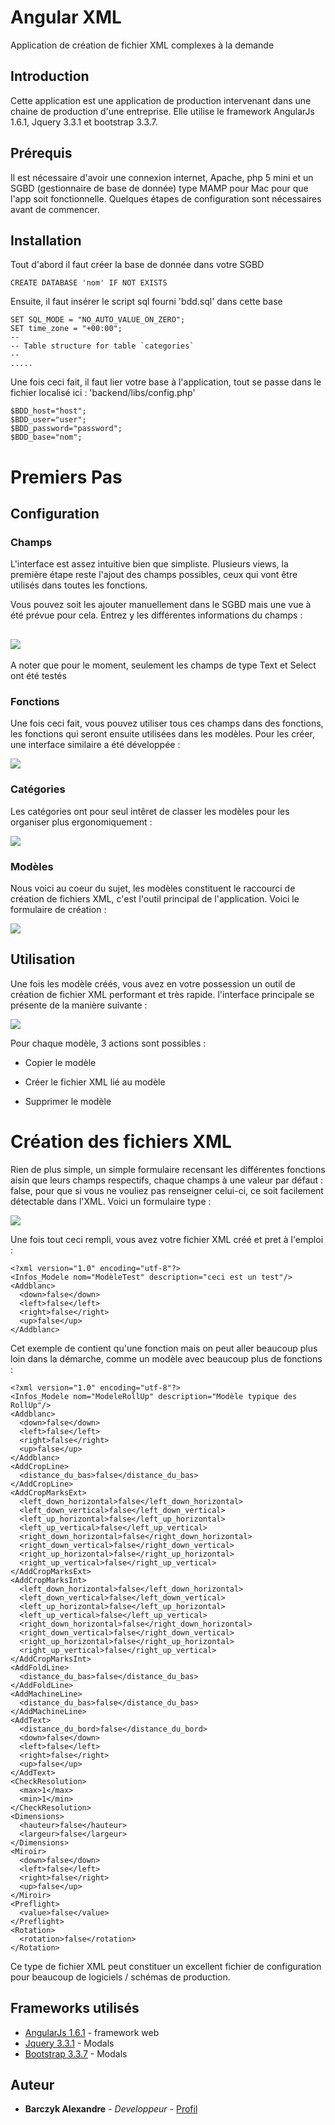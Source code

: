 # Angular XML

Application de création de fichier XML complexes à la demande

## Introduction

Cette application est une application de production intervenant dans une chaine de production d'une entreprise. Elle utilise le framework AngularJs 1.6.1, Jquery 3.3.1 et bootstrap 3.3.7.

## Prérequis

Il est nécessaire d'avoir une connexion internet, Apache, php 5 mini et un SGBD (gestionnaire de base de donnée) type MAMP pour Mac pour que l'app soit fonctionnelle. Quelques étapes de configuration sont nécessaires avant de commencer.


## Installation

Tout d'abord il faut créer la base de donnée dans votre SGBD

```
CREATE DATABASE 'nom' IF NOT EXISTS
```

Ensuite, il faut insérer le script sql fourni 'bdd.sql' dans cette base

```
SET SQL_MODE = "NO_AUTO_VALUE_ON_ZERO";
SET time_zone = "+00:00";
--
-- Table structure for table `categories`
--
.....
```

Une fois ceci fait, il faut lier votre base à l'application, tout se passe dans le fichier localisé ici : 'backend/libs/config.php'

```
$BDD_host="host";
$BDD_user="user";
$BDD_password="password";
$BDD_base="nom";
```

# Premiers Pas

## Configuration

### Champs

L'interface est assez intuitive bien que simpliste. Plusieurs views, la première étape reste l'ajout des champs possibles, ceux qui vont être utilisés dans toutes les fonctions.

Vous pouvez soit les ajouter manuellement dans le SGBD mais une vue à été prévue pour cela. Entrez y les différentes informations du champs :

![](https://image.noelshack.com/fichiers/2018/27/2/1530613743-capture-d-ecran-2018-07-03-a-12-28-37.png)
---
A noter que pour le moment, seulement les champs de type Text et Select ont été testés

### Fonctions

Une fois ceci fait, vous pouvez utiliser tous ces champs dans des fonctions, les fonctions qui seront ensuite utilisées dans les modèles. Pour les créer, une interface similaire a été développée :

![](https://image.noelshack.com/fichiers/2018/27/2/1530616387-capture-d-ecran-2018-07-03-a-13-12-40.png)




### Catégories

Les catégories ont pour seul intêret de classer les modèles pour les organiser plus ergonomiquement :

![](https://image.noelshack.com/fichiers/2018/27/2/1530616947-capture-d-ecran-2018-07-03-a-13-22-14.png)




### Modèles

Nous voici au coeur du sujet, les modèles constituent le raccourci de création de fichiers XML, c'est l'outil principal de l'application. Voici le formulaire de création :

![](https://image.noelshack.com/fichiers/2018/27/2/1530616618-capture-d-ecran-2018-07-03-a-13-16-40.png)



## Utilisation

Une fois les modèle créés, vous avez en votre possession un outil de création de fichier XML performant et très rapide. l'interface principale se présente de la manière suivante :

![](https://image.noelshack.com/fichiers/2018/27/2/1530617411-capture-d-ecran-2018-07-03-a-13-29-46.png)

Pour chaque modèle, 3 actions sont possibles :
* Copier le modèle

* Créer le fichier XML lié au modèle

* Supprimer le modèle

# Création des fichiers XML

Rien de plus simple, un simple formulaire recensant les différentes fonctions aisin que leurs champs respectifs, chaque champs à une valeur par défaut : false, pour que si vous ne vouliez pas renseigner celui-ci, ce soit facilement détectable dans l'XML.
Voici un formulaire type :

![](https://image.noelshack.com/fichiers/2018/27/2/1530618009-capture-d-ecran-2018-07-03-a-13-39-16.png)

Une fois tout ceci rempli, vous avez votre fichier XML créé et pret à l'emploi :

```
<?xml version="1.0" encoding="utf-8"?>
<Infos_Modele nom="ModèleTest" description="ceci est un test"/>
<Addblanc>
  <down>false</down>
  <left>false</left>
  <right>false</right>
  <up>false</up>
</Addblanc>
```

Cet exemple de contient qu'une fonction mais on peut aller beaucoup plus loin dans la démarche, comme un modèle avec beaucoup plus de  fonctions :
```
<?xml version="1.0" encoding="utf-8"?>
<Infos_Modele nom="ModeleRollUp" description="Modèle typique des RollUp"/>
<Addblanc>
  <down>false</down>
  <left>false</left>
  <right>false</right>
  <up>false</up>
</Addblanc>
<AddCropLine>
  <distance_du_bas>false</distance_du_bas>
</AddCropLine>
<AddCropMarksExt>
  <left_down_horizontal>false</left_down_horizontal>
  <left_down_vertical>false</left_down_vertical>
  <left_up_horizontal>false</left_up_horizontal>
  <left_up_vertical>false</left_up_vertical>
  <right_down_horizontal>false</right_down_horizontal>
  <right_down_vertical>false</right_down_vertical>
  <right_up_horizontal>false</right_up_horizontal>
  <right_up_vertical>false</right_up_vertical>
</AddCropMarksExt>
<AddCropMarksInt>
  <left_down_horizontal>false</left_down_horizontal>
  <left_down_vertical>false</left_down_vertical>
  <left_up_horizontal>false</left_up_horizontal>
  <left_up_vertical>false</left_up_vertical>
  <right_down_horizontal>false</right_down_horizontal>
  <right_down_vertical>false</right_down_vertical>
  <right_up_horizontal>false</right_up_horizontal>
  <right_up_vertical>false</right_up_vertical>
</AddCropMarksInt>
<AddFoldLine>
  <distance_du_bas>false</distance_du_bas>
</AddFoldLine>
<AddMachineLine>
  <distance_du_bas>false</distance_du_bas>
</AddMachineLine>
<AddText>
  <distance_du_bord>false</distance_du_bord>
  <down>false</down>
  <left>false</left>
  <right>false</right>
  <up>false</up>
</AddText>
<CheckResolution>
  <max>1</max>
  <min>1</min>
</CheckResolution>
<Dimensions>
  <hauteur>false</hauteur>
  <largeur>false</largeur>
</Dimensions>
<Miroir>
  <down>false</down>
  <left>false</left>
  <right>false</right>
  <up>false</up>
</Miroir>
<Preflight>
  <value>false</value>
</Preflight>
<Rotation>
  <rotation>false</rotation>
</Rotation>
```

Ce type de fichier XML peut constituer un excellent fichier de configuration pour beaucoup de logiciels / schémas de production.









## Frameworks utilisés

* [AngularJs 1.6.1](https://angularjs.org/) - framework web
* [Jquery 3.3.1](https://jquery.com/) - Modals
* [Bootstrap 3.3.7](https://getbootstrap.com/) - Modals

## Auteur

* **Barczyk Alexandre** - *Developpeur* - [Profil](https://github.com/Abarczyk)
